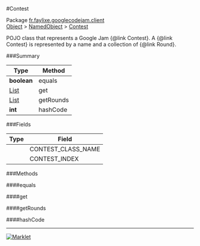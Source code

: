 #Contest

Package [fr.faylixe.googlecodejam.client](../)<br>
[Object](../../../java/langObject.md) > [NamedObject](/commonNamedObject.md) > [Contest](Contest.md)

<p>POJO class that represents a Google Jam {@link Contest}.
 A {@link Contest} is represented by a name and a
 collection of {@link Round}.</p>

###Summary


| Type | Method |
| --- | --- |
| **boolean** | equals |
| [List](../../../java/utilList.md) | get |
| [List](../../../java/utilList.md) | getRounds |
| **int** | hashCode |

###Fields


| Type | Field |
| --- | --- |
|  | CONTEST_CLASS_NAME |
|  | CONTEST_INDEX |

###Methods

####equals


####get


####getRounds


####hashCode


---
[![Marklet](https://img.shields.io/badge/Generated%20by-Marklet-green.svg)](https://github.com/Faylixe/marklet)